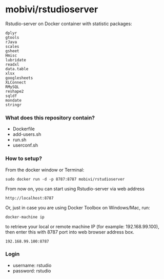 # mobivi/rstudioserver

Rstudio-server on Docker container with statistic packages:


```
dplyr
gtools
rJava
scales
gsheet
Hmisc
lubridate
readxl
data.table
xlsx
googlesheets
XLConnect
RMySQL
reshape2
sqldf
mondate
stringr
```


### What does this repository contain? ###

* Dockerfile
* add-users.sh
* run.sh
* userconf.sh

### How to setup? ###
From the docker window or Terminal: 

```
sudo docker run -d -p 8787:8787 mobivi/rstudioserver
```

From now on, you can start using Rstudio-server via web address

```
http://localhost:8787
```

Or, just in case you are using Docker Toolbox on Windows/Mac, run:

```
docker-machine ip
```

to retrieve your local or remote machine IP (for example: 192.168.99.100), then enter this with 8787 port into web browser address box.


```
192.168.99.100:8787
```

### Login ###

* username: rstudio
* password: rstudio
